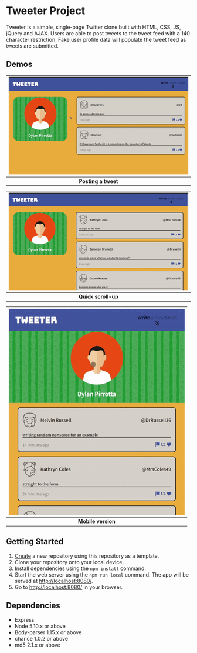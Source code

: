 # Tweeter Project

Tweeter is a simple, single-page Twitter clone built with HTML, CSS, JS, jQuery and AJAX. Users are able to post tweets to the tweet feed with a 140 character restriction. Fake user profile data will populate the tweet feed as tweets are submitted.

## Demos


| !["Posting a tweet demo"](https://github.com/dpirrott/tweeter/blob/master/docs/enterTweet.gif) |
| :--: |
| **Posting a tweet** |

| !["Quick scroll-up demo"](https://github.com/dpirrott/tweeter/blob/master/docs/quickScrollGif.gif) |
| :--: |
| **Quick scroll-up** |

| !["Mobile demo"](https://github.com/dpirrott/tweeter/blob/master/docs/mobileDemoGif.gif) |
| :--: |
| **Mobile version** |

## Getting Started

1. [Create](https://docs.github.com/en/repositories/creating-and-managing-repositories/creating-a-repository-from-a-template) a new repository using this repository as a template.
2. Clone your repository onto your local device.
3. Install dependencies using the `npm install` command.
3. Start the web server using the `npm run local` command. The app will be served at <http://localhost:8080/>.
4. Go to <http://localhost:8080/> in your browser.

## Dependencies

- Express
- Node 5.10.x or above
- Body-parser 1.15.x or above
- chance 1.0.2 or above
- md5 2.1.x or above
